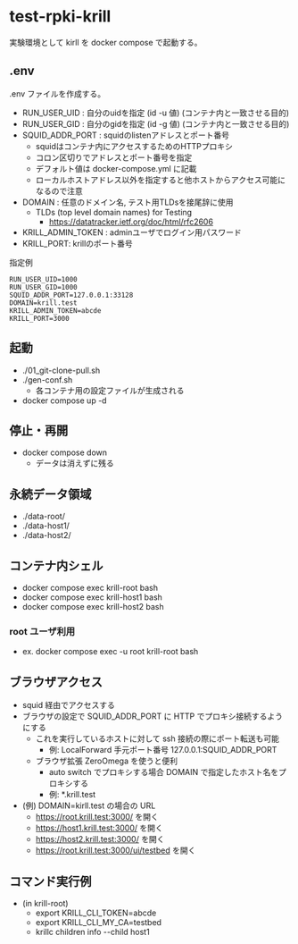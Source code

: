 # test-rpki-krill

実験環境として kirll を docker compose で起動する。

## .env

.env ファイルを作成する。

- RUN_USER_UID : 自分のuidを指定 (id -u 値) (コンテナ内と一致させる目的)
- RUN_USER_GID : 自分のgidを指定 (id -g 値) (コンテナ内と一致させる目的)
- SQUID_ADDR_PORT : squidのlistenアドレスとポート番号
  - squidはコンテナ内にアクセスするためのHTTPプロキシ
  - コロン区切りでアドレスとポート番号を指定
  - デフォルト値は docker-compose.yml に記載
  - ローカルホストアドレス以外を指定すると他ホストからアクセス可能になるので注意
- DOMAIN : 任意のドメイン名, テスト用TLDsを接尾辞に使用
  - TLDs (top level domain names) for Testing
    - https://datatracker.ietf.org/doc/html/rfc2606
- KRILL_ADMIN_TOKEN : adminユーザでログイン用パスワード
- KRILL_PORT: krillのポート番号

指定例

```
RUN_USER_UID=1000
RUN_USER_GID=1000
SQUID_ADDR_PORT=127.0.0.1:33128
DOMAIN=krill.test
KRILL_ADMIN_TOKEN=abcde
KRILL_PORT=3000
```

## 起動

- ./01_git-clone-pull.sh
- ./gen-conf.sh
  - 各コンテナ用の設定ファイルが生成される
- docker compose up -d

## 停止・再開

- docker compose down
  - データは消えずに残る

## 永続データ領域

- ./data-root/
- ./data-host1/
- ./data-host2/

## コンテナ内シェル

- docker compose exec krill-root bash
- docker compose exec krill-host1 bash
- docker compose exec krill-host2 bash

### root ユーザ利用

- ex. docker compose exec -u root krill-root bash

## ブラウザアクセス

- squid 経由でアクセスする
- ブラウザの設定で SQUID_ADDR_PORT に HTTP でプロキシ接続するようにする
  - これを実行しているホストに対して ssh 接続の際にポート転送も可能
    - 例: LocalForward 手元ポート番号 127.0.0.1:SQUID_ADDR_PORT
  - ブラウザ拡張 ZeroOmega を使うと便利
    - auto switch でプロキシする場合 DOMAIN で指定したホスト名をプロキシする
    - 例: *.krill.test
- (例) DOMAIN=kirll.test の場合の URL
  - https://root.krill.test:3000/ を開く
  - https://host1.krill.test:3000/ を開く
  - https://host2.krill.test:3000/ を開く
  - https://root.krill.test:3000/ui/testbed を開く

## コマンド実行例

- (in krill-root)
  - export KRILL_CLI_TOKEN=abcde
  - export KRILL_CLI_MY_CA=testbed
  - krillc children info --child host1
